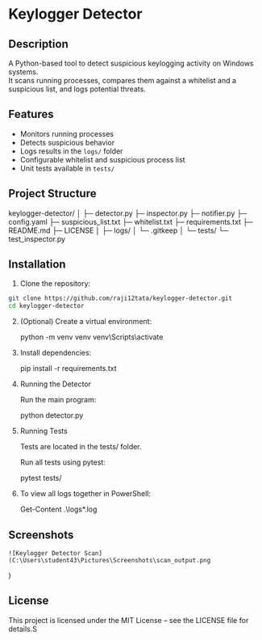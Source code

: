 # Keylogger Detector

## Description

A Python-based tool to detect suspicious keylogging activity on Windows systems.  
It scans running processes, compares them against a whitelist and a suspicious list, and logs potential threats.

## Features

- Monitors running processes
- Detects suspicious behavior
- Logs results in the `logs/` folder
- Configurable whitelist and suspicious process list
- Unit tests available in `tests/`

## Project Structure

keylogger-detector/
│
├─ detector.py
├─ inspector.py
├─ notifier.py
├─ config.yaml
├─ suspicious_list.txt
├─ whitelist.txt
├─ requirements.txt
├─ README.md
├─ LICENSE
│
├─ logs/
│ └─ .gitkeep
│
└─ tests/
└─ test_inspector.py

## Installation

1. Clone the repository:

```bash
git clone https://github.com/raji12tata/keylogger-detector.git
cd keylogger-detector
```

2. (Optional) Create a virtual environment:

   python -m venv venv
   venv\Scripts\activate

3. Install dependencies:

   pip install -r requirements.txt

4. Running the Detector

   Run the main program:

   python detector.py

5. Running Tests

   Tests are located in the tests/ folder.

   Run all tests using pytest:

   pytest tests/

6. To view all logs together in PowerShell:

   Get-Content .\logs\*.log

## Screenshots

    ![Keylogger Detector Scan](C:\Users\student43\Pictures\Screenshots\scan_output.png
)

## License

This project is licensed under the MIT License – see the LICENSE file for details.S
